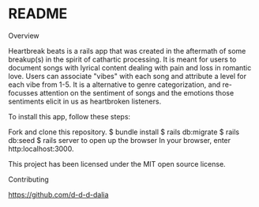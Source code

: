 # README

Overview

Heartbreak beats is a rails app that was created in the aftermath of some breakup(s) in the spirit of cathartic processing. It is meant for users to document songs with lyrical content dealing with pain and loss in romantic love. Users can associate "vibes" with each song and attribute a level for each vibe from 1-5. It is a alternative to genre categorization, and re-focusses attention on the sentiment of songs and the emotions those sentiments elicit in us as heartbroken listeners.

To install this app, follow these steps:

Fork and clone this repository. $ bundle install $ rails db:migrate $ rails db:seed $ rails server to open up the browser In your browser, enter http:localhost:3000.

This project has been licensed under the MIT open source license.

Contributing

https://github.com/d-d-d-dalia

